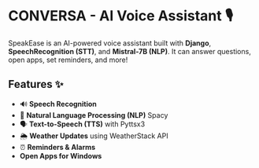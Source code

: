 # CONVERSA - AI Voice Assistant 🎙️

SpeakEase is an AI-powered voice assistant built with **Django**, **SpeechRecognition (STT)**, and **Mistral-7B (NLP)**. It can answer questions, open apps, set reminders, and more!

## Features ✨
- 🔊 **Speech Recognition** 
- 🧠 **Natural Language Processing (NLP)** Spacy 
- 🗣️ **Text-to-Speech (TTS)** with Pyttsx3  
- 🌦️ **Weather Updates** using WeatherStack API  
- ⏰ **Reminders & Alarms**
- **Open Apps for Windows**

